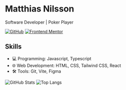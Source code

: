 <!-- Your Name -->
# Matthias Nilsson

Software Developer | Poker Player

[![GitHub](https://img.shields.io/badge/-Ralfislask-black?style=flat-square&logo=github&link=https://github.com/johndoe)](https://github.com/Ralfislask)
[![Frontend Mentor](https://img.shields.io/badge/-Frontend%20Mentor-orange?style=flat-square&logo=frontendmentor&link=https://www.frontendmentor.io/profile/RalfiSlask)](https://www.frontendmentor.io/profile/RalfiSlask)

## Skills
- 💻 Programming: Javascript, Typescript
- 🌐 Web Development: HTML, CSS, Tailwind CSS, React
- 🛠️ Tools: Git, Vite, Figma

<!-- GitHub Stats -->
![GitHub Stats](https://github-readme-stats.vercel.app/api?username=ralfislask&show_icons=true&theme=radical) ![Top Langs](https://github-readme-stats.vercel.app/api/top-langs/?username=ralfislask&layout=compact&theme=radical)


